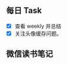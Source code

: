 ## 每日 Task
- [x] 查看 weekly 并总结
- [x] 关注头像缓存问题。

## 微信读书笔记
<!-- start of weread -->

<!-- end of weread -->